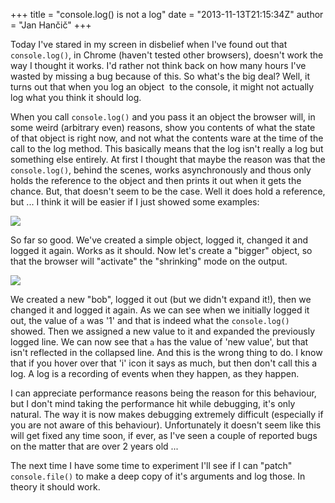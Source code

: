 +++
title = "console.log() is not a log"
date = "2013-11-13T21:15:34Z"
author = "Jan Hančič"
+++

Today I've stared in my screen in disbelief when I've found out that `console.log()`, in Chrome (haven't tested other browsers), doesn't work the way I thought it works. I'd rather not think back on how many hours I've wasted by missing a bug because of this. So what's the big deal? Well, it turns out that when you log an object  to the console, it might not actually log what you think it should log.

When you call `console.log()` and you pass it an object the browser will, in some weird (arbitrary even) reasons, show you contents of what the state of that object is right now, and not what the contents ware at the time of the call to the log method. This basically means that the log isn't really a log but something else entirely. At first I thought that maybe the reason was that the `console.log()`, behind the scenes, works asynchronously and thous only holds the reference to the object and then prints it out when it gets the chance. But, that doesn't seem to be the case. Well it does hold a reference, but ... I think it will be easier if I just showed some examples:

![](/post_images/ss1.png)

So far so good. We've created a simple object, logged it, changed it and logged it again. Works as it should. Now let's create a "bigger" object, so that the browser will "activate" the "shrinking" mode on the output.

![](/post_images/ss2.png)

We created a new "bob", logged it out (but we didn't expand it!), then we changed it and logged it again. As we can see when we initially logged it out, the value of `a` was '1' and that is indeed what the `console.log()` showed. Then we assigned a new value to it and expanded the previously logged line. We can now see that `a` has the value of 'new value', but that isn't reflected in the collapsed line. And this is the wrong thing to do. I know that if you hover over that 'i' icon it says as much, but then don't call this a log. A log is a recording of events when they happen, as they happen.

I can appreciate performance reasons being the reason for this behaviour, but I don't mind taking the performance hit while debugging, it's only natural. The way it is now makes debugging extremely difficult (especially if you are not aware of this behaviour). Unfortunately it doesn't seem like this will get fixed any time soon, if ever, as I've seen a couple of reported bugs on the matter that are over 2 years old ...

The next time I have some time to experiment I'll see if I can "patch" `console.file()` to make a deep copy of it's arguments and log those. In theory it should work.
